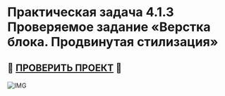 # Практическая задача 4.1.3 Проверяемое задание «Верстка блока. Продвинутая стилизация»

## :art: [ПРОВЕРИТЬ ПРОЕКТ](https://shatskikhh.github.io/project-2/) :art:

####

![IMG](https://avatars.dzeninfra.ru/get-zen_doc/1718701/pub_5ef652ab3a3a3113e0b66a58_5ef653975051695e27dadeb3/scale_1200 "art of frontend")
